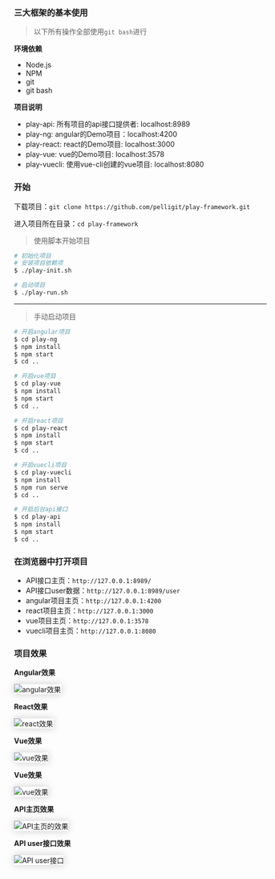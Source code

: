 ### 三大框架的基本使用

> 以下所有操作全部使用`git bash`进行

**环境依赖**

* Node.js
* NPM
* git
* git bash

**项目说明**

* play-api: 所有项目的api接口提供者: localhost:8989
* play-ng: angular的Demo项目：localhost:4200
* play-react: react的Demo项目: localhost:3000
* play-vue: vue的Demo项目: localhost:3578
* play-vuecli: 使用vue-cli创建的vue项目: localhost:8080

### 开始

下载项目：`git clone https://github.com/pelligit/play-framework.git`

进入项目所在目录：`cd play-framework`

> 使用脚本开始项目

```bash
# 初始化项目
# 安装项目依赖项
$ ./play-init.sh

# 启动项目
$ ./play-run.sh
```

---

> 手动启动项目

```bash
# 开启angular项目
$ cd play-ng 
$ npm install
$ npm start
$ cd ..

# 开启vue项目
$ cd play-vue 
$ npm install
$ npm start
$ cd ..

# 开启react项目
$ cd play-react 
$ npm install
$ npm start
$ cd ..

# 开启vuecli项目
$ cd play-vuecli 
$ npm install
$ npm run serve
$ cd ..

# 开启后台api接口
$ cd play-api 
$ npm install
$ npm start
$ cd ..
```

### 在浏览器中打开项目

* API接口主页：`http://127.0.0.1:8989/`
* API接口user数据：`http://127.0.0.1:8989/user`
* angular项目主页：`http://127.0.0.1:4200`
* react项目主页：`http://127.0.0.1:3000`
* vue项目主页：`http://127.0.0.1:3578`
* vuecli项目主页：`http://127.0.0.1:8080`

### 项目效果

**Angular效果**

<img alt="angular效果" src="./play-ng.png" style="box-shadow: 0 0 15px #ccc" />

**React效果**

<img alt="react效果" src="./play-react.png" style="box-shadow: 0 0 15px #ccc" />

**Vue效果**

<img alt="vue效果" src="./play-vue.png" style="box-shadow: 0 0 15px #ccc" />

**Vue效果**

<img alt="vue效果" src="./play-vuecli.png" style="box-shadow: 0 0 15px #ccc" />

**API主页效果**

<img alt="API主页的效果" src="./play-api-home.png" style="box-shadow: 0 0 15px #ccc" />

**API user接口效果**

<img alt="API user接口" src="./play-api-user.png" style="box-shadow: 0 0 15px #ccc" />
